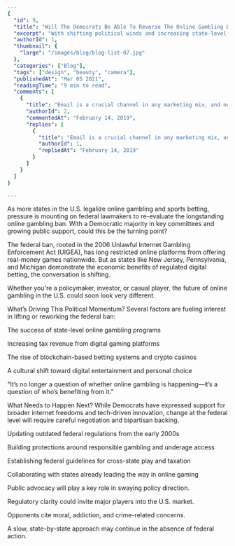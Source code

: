 ```yaml
---
{
  "id": 9,
  "title": "Will The Democrats Be Able To Reverse The Online Gambling Ban",
  "excerpt": "With shifting political winds and increasing state-level support, the debate around reversing the federal online gambling ban is gaining momentum. As Democrats take a more progressive stance on digital regulation, could a new era of legalized online gaming be on the horizon?",
  "authorId": 1,
  "thumbnail": {
    "large": "/images/blog/blog-list-07.jpg"
  },
  "categories": ["Blog"],
  "tags": ["design", "beauty", "camera"],
  "publishedAt": "Mar 05 2021",
  "readingTime": "9 min to read",
  "comments": [
    {
      "title": "Email is a crucial channel in any marketing mix, and never has this been truer than for today’s entrepreneur. Curious what to say.",
      "authorId": 2,
      "commentedAt": "February 14, 2019",
      "replies": [
        {
          "title": "Email is a crucial channel in any marketing mix, and never has this been truer than for today’s entrepreneur. Curious what to say.",
          "authorId": 1,
          "repliedAt": "February 14, 2019"
        }
      ]
    }
  ]
}

---
```

As more states in the U.S. legalize online gambling and sports betting, pressure is mounting on federal lawmakers to re-evaluate the longstanding online gambling ban. With a Democratic majority in key committees and growing public support, could this be the turning point?

The federal ban, rooted in the 2006 Unlawful Internet Gambling Enforcement Act (UIGEA), has long restricted online platforms from offering real-money games nationwide. But as states like New Jersey, Pennsylvania, and Michigan demonstrate the economic benefits of regulated digital betting, the conversation is shifting.

Whether you're a policymaker, investor, or casual player, the future of online gambling in the U.S. could soon look very different.

What’s Driving This Political Momentum?
Several factors are fueling interest in lifting or reworking the federal ban:

The success of state-level online gambling programs

Increasing tax revenue from digital gaming platforms

The rise of blockchain-based betting systems and crypto casinos

A cultural shift toward digital entertainment and personal choice

“It’s no longer a question of whether online gambling is happening—it’s a question of who’s benefiting from it.”

What Needs to Happen Next?
While Democrats have expressed support for broader internet freedoms and tech-driven innovation, change at the federal level will require careful negotiation and bipartisan backing.

Updating outdated federal regulations from the early 2000s

Building protections around responsible gambling and underage access

Establishing federal guidelines for cross-state play and taxation

Collaborating with states already leading the way in online gaming

Public advocacy will play a key role in swaying policy direction.

Regulatory clarity could invite major players into the U.S. market.

Opponents cite moral, addiction, and crime-related concerns.

A slow, state-by-state approach may continue in the absence of federal action.

